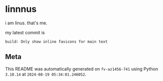 # linnnus

i am linus. that's me.

my latest commit is

```
build: Only show inline favicons for main text
```

## Meta

This README was automatically generated on `fv-az1456-741` using Python
`3.10.14` at `2024-08-19 05:34:01.246052`.
